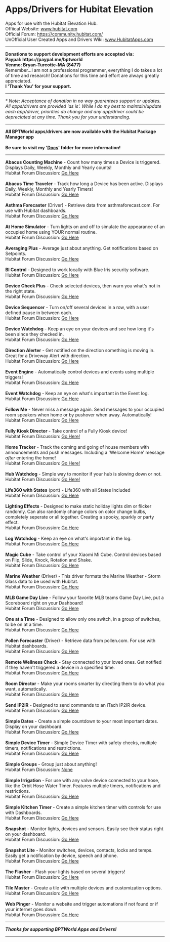 # Apps/Drivers for Hubitat Elevation
Apps for use with the Hubitat Elevation Hub.<br>
Offiical Website: www.hubitat.com<br>
Official Forum: https://community.hubitat.com/<br>
UnOfficial User Created Apps and Drivers Wiki: www.HubitatApps.com
<hr>
<b>Donations to support development efforts are accepted via:<br>
Paypal: https://paypal.me/bptworld<br>Venmo: Bryan-Turcotte-MA (8477)</b><br>Remember...I am not a professional programmer, everything I do takes a lot of time and research! Donations for this time and effort are always greatly appreciated.<br><b>I 'Thank You' for your support.</b>
<hr>
<i>* Note: Acceptance of donation in no way guarentees support or updates. All apps/drivers are provided 'as is'. While I do my best to maintain/update each app/driver, priorities do change and any app/driver could be depreciated at any time. Thank you for your understanding.</i>
<hr>
<b>All BPTWorld apps/drivers are now available with the Hubitat Package Manager app</b><br><br>
<b>Be sure to visit my '<a href="https://github.com/bptworld/Hubitat/tree/master/Docs" target="_blank">Docs</a>' folder for more information!</b>
<hr>
<b>Abacus Counting Machine</b> - Count how many times a Device is triggered. Displays Daily, Weekly, Monthly and Yearly counts!<br>
Hubitat Forum Discussion: <a href="https://community.hubitat.com/t/release-abacus/7883" target="_blank">Go Here</a>
<br><br>
<b>Abacus Time Traveler</b> - Track how long a Device has been active. Displays Daily, Weekly, Monthly and Yearly Timers!<br>
Hubitat Forum Discussion: <a href="https://community.hubitat.com/t/release-abacus-time-traveler/8091" target="_blank">Go Here</a>
<br><br>
<b>Asthma Forecaster</b> (Driver) - Retrieve data from asthmaforecast.com. For use with Hubitat dashboards.<br>
Hubitat Forum Discussion: <a href="https://community.hubitat.com/t/release-pollen-forecaster-and-asthma-forecaster/13636" target="_blank">Go Here</a>
<br><br>
<b>At Home Simulator</b> - Turn lights on and off to simulate the appearance of an occupied home using YOUR normal routine.<br>
Hubitat Forum Discussion: <a href="https://community.hubitat.com/t/beta-at-home-simulator/8697" target="_blank">Go Here</a>
<br><br>
<b>Averaging Plus</b> - Average just about anything. Get notifications based on Setpoints.<br>
Hubitat Forum Discussion: <a href="https://community.hubitat.com/t/release-averaging-plus-average-just-about-anything-get-notifications-based-on-set-points/42388" target="_blank">Go Here</a>
<br><br>
<b>BI Control</b> - Designed to work locally with Blue Iris security software.<br>
Hubitat Forum Discussion: <a href="https://community.hubitat.com/t/release-bi-control-local-blue-iris-control/5454" target="_blank">Go Here</a>
<br><br>
<b>Device Check Plus</b> - Check selected devices, then warn you what's not in the right state.<br>
Hubitat Forum Discussion: <a href="https://community.hubitat.com/t/release-device-check-plus-check-selected-devices-then-warn-you-whats-not-in-the-right-state/24454" target="_blank">Go Here</a>
<br><br>
<b>Device Sequencer</b> - Turn on/off several devices in a row, with a user defined pause in between each.<br>
Hubitat Forum Discussion: <a href="https://community.hubitat.com/t/release-device-sequencer/8596" target="_blank">Go Here</a>
<br><br>
<b>Device Watchdog</b> - Keep an eye on your devices and see how long it's been since they checked in.<br>
Hubitat Forum Discussion: <a href="https://community.hubitat.com/t/release-device-watchdog/7692" target="_blank">Go Here</a>
<br><br>
<b>Direction Alerter</b> - Get notified on the direction something is moving in. Great for a Driveway Alert with direction.<br>
Hubitat Forum Discussion: <a href="https://community.hubitat.com/t/release-direction-alerter-get-notified-on-the-direction-something-is-moving-in/45128" target="_blank">Go Here</a>
<br><br>
<b>Event Engine</b> - Automatically control devices and events using multiple triggers!<br>
Hubitat Forum Discussion: <a href="https://community.hubitat.com/t/release-event-42-automatically-control-devices-and-events-using-multiple-triggers/49727" target="_blank">Go Here</a>
<br><br>
<b>Event Watchdog</b> - Keep an eye on what's important in the Event log.<br>
Hubitat Forum Discussion: <a href="https://community.hubitat.com/t/release-event-watchdog-keep-an-eye-on-whats-important-in-the-event-log/44284" target="_blank">Go Here</a>
<br><br>
<b>Follow Me</b> - Never miss a message again. Send messages to your occupied room speakers when home or by pushover when away. Automatically!<br>
Hubitat Forum Discussion: <a href="https://community.hubitat.com/t/release-follow-me/12139" target="_blank">Go Here</a>
<br><br>
<b>Fully Kiosk Director</b> - Take control of a Fully Kiosk device!<br>
Hubitat Forum Discussion: <a href="https://community.hubitat.com/t/release-fully-kiosk-director/15310/2" target="_blank">Go Here!</a>
<br><br>
<b>Home Tracker</b> - Track the coming and going of house members with announcements and push messages. Including a 'Welcome Home' message <i>after</i> entering the home!<br>
Hubitat Forum Discussion: <a href="https://community.hubitat.com/t/release-home-tracker-track-the-coming-and-going-of-house-members-with-announcements-and-push-messages/22709" target="_blank">Go Here!</a>
<br><br>
<b>Hub Watchdog</b> - Simple way to monitor if your hub is slowing down or not.<br>
Hubitat Forum Discussion: <a href="https://community.hubitat.com/t/release-hub-watchdog-simple-way-to-monitor-if-your-hub-is-slowing-down-or-not/23371" target="_blank">Go Here!</a>
<br><br>
<b>Life360 with States</b> (port) - Life360 with all States Included<br>
Hubitat Forum Discussion: <a href="https://community.hubitat.com/t/release-life360-with-states-track-all-attributes-with-app-and-driver-also-supports-rm4-and-dashboards/18274" target="_blank">Go Here</a>
<br><br>
<b>Lighting Effects</b> - Designed to make static holiday lights dim or flicker randomly. Can also randomly change colors on color change bulbs, completely seperate or all together. Creating a spooky, sparkly or party effect.<br>
Hubitat Forum Discussion: <a href="https://community.hubitat.com/t/release-lighting-effects/4330" target="_blank">Go Here</a>
<br><br>
<b>Log Watchdog</b> - Keep an eye on what's important in the log.<br>
Hubitat Forum Discussion: <a href="https://community.hubitat.com/t/release-log-watchdog-keep-an-eye-on-whats-important-in-the-log/22270" target="_blank">Go Here</a>
<br><br>
<b>Magic Cube</b> - Take control of your Xiaomi Mi Cube. Control devices based on Flip, Slide, Knock, Rotation and Shake.<br>
Hubitat Forum Discussion: <a href="https://community.hubitat.com/t/release-magic-cube/11987" target="_blank">Go Here</a>
<br><br>
<b>Marine Weather</b> (Driver) - This driver formats the Marine Weather - Storm Glass data to be used with Hubitat.<br>
Hubitat Forum Discussion: <a href="https://community.hubitat.com/t/release-marine-weather/13826" target="_blank">Go Here</a>
<br><br>
<b>MLB Game Day Live</b> - Follow your favorite MLB teams Game Day Live, put a Scoreboard right on your Dashboard!<br>
Hubitat Forum Discussion: <a href="https://community.hubitat.com/t/release-mlb-game-day-live-follow-your-favorite-teams-game-day-live/45559" target="_blank">Go Here</a>
<br><br>
<b>One at a Time</b> - Designed to allow only one switch, in a group of switches, to be on at a time.<br>
Hubitat Forum Discussion: <a href="https://community.hubitat.com/t/release-one-at-a-time/7063" target="_blank">Go Here</a>
<br><br>
<b>Pollen Forecaster</b> (Driver) - Retrieve data from pollen.com. For use with Hubitat dashboards.<br>
Hubitat Forum Discussion: <a href="https://community.hubitat.com/t/release-pollen-forecaster-and-asthma-forecaster/13636" target="_blank">Go Here</a>
<br><br>
<b>Remote Wellness Check</b> - Stay connected to your loved ones. Get notified if they haven't triggered a device in a specified time.<br>
Hubitat Forum Discussion: <a href="https://community.hubitat.com/t/release-remote-wellness-check/32038" target="_blank">Go Here</a>
<br><br>
<b>Room Director</b> - Make your rooms smarter by directing them to do what you want, automatically.<br>
Hubitat Forum Discussion: <a href="https://community.hubitat.com/t/release-room-director-smarter-rooms-automatically/27291" target="_blank">Go Here</a>
<br><br>
<b>Send IP2IR</b> - Designed to send commands to an iTach IP2IR device.<br>
Hubitat Forum Discussion: <a href="https://community.hubitat.com/t/release-send-ip2ir-control-all-of-your-ir-devices-from-your-dashboard/4667" target="_blank">Go Here</a>
<br><br>
<b>Simple Dates</b> - Create a simple countdown to your most important dates. Display on your dashboard.<br>
Hubitat Forum Discussion: <a href="https://community.hubitat.com/t/release-simple-dates-create-countdowns-of-your-special-dates/21859" target="_blank">Go Here</a>
<br><br>
<b>Simple Device Timer</b> - Simple Device Timer with safety checks, multiple timers, notifications and restrictions.<br>
Hubitat Forum Discussion: <a href="https://community.hubitat.com/t/release-simple-device-timer/16917" target="_blank">Go Here</a>
<br><br>
<b>Simple Groups</b> - Group just about anything!<br>
Hubitat Forum Discussion: <a href="" target="_blank">None</a>
<br><br>
<b>Simple Irrigation</b> - For use with any valve device connected to your hose, like the Orbit Hose Water Timer. Features multiple timers, notifications and restrictions.<br>
Hubitat Forum Discussion: <a href="https://community.hubitat.com/t/release-simple-irrigation/14420" target="_blank">Go Here</a>
<br><br>
<b>Simple Kitchen Timer</b> - Create a simple kitchen timer with controls for use with Dashboards.<br>
Hubitat Forum Discussion: <a href="https://community.hubitat.com/t/release-simple-kitchen-timer-with-controls-for-use-with-dashboards/37021" target="_blank">Go Here</a>
<br><br>
<b>Snapshot</b> - Monitor lights, devices and sensors. Easily see their status right on your dashboard.<br>
Hubitat Forum Discussion: <a href="https://community.hubitat.com/t/release-snapshot/12042" target="_blank">Go Here</a>
<br><br>
<b>Snapshot Lite</b> - Monitor switches, devices, contacts, locks and temps. Easily get a notification by device, speech and phone.<br>
Hubitat Forum Discussion: <a href="https://community.hubitat.com/t/release-snapshot-lite-monitor-switches-devices-contacts-locks-and-temps-easily-get-a-notification-by-device-speech-and-push/17362" target="_blank">Go Here</a>
<br><br>
<b>The Flasher</b> - Flash your lights based on several triggers!<br>
Hubitat Forum Discussion: <a href="https://community.hubitat.com/t/release-the-flasher-flash-your-lights-based-on-several-triggers/30843" target="_blank">Go Here</a>
<br><br>
<b>Tile Master</b> - Create a tile with multiple devices and customization options.<br>
Hubitat Forum Discussion: <a href="https://community.hubitat.com/t/release-tile-master-create-a-tile-with-multiple-devices-and-customization-options/23140" target="_blank">Go Here</a>
<br><br>
<b>Web Pinger</b> - Monitor a website and trigger automations if not found or if your internet goes down.<br>
Hubitat Forum Discussion: <a href="https://community.hubitat.com/t/release-web-pinger/8347" target="_blank">Go Here</a>
<hr>
<b><i>Thanks for supporting BPTWorld Apps and Drivers!</b></i>
<hr>
